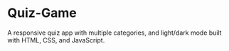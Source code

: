 # Quiz-Game
A responsive quiz app with multiple categories, and light/dark mode built with HTML, CSS, and JavaScript.
